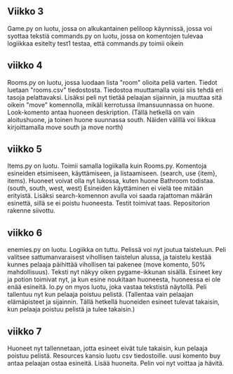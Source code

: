 ## Viikko 3

Game.py on luotu, jossa on alkukantainen peliloop käynnissä, jossa voi syottaa tekstiä
commands.py on luotu, jossa on komentojen tulevaa logiikkaa esitelty
test1 testaa, että commands.py toimii oikein

## viikko 4
Rooms.py on luotu, jossa luodaan lista "room" olioita peliä varten. Tiedot luetaan "rooms.csv" tiedostosta. Tiedostoa muuttamalla voisi siis tehdä eri tasoja pelattavaksi.
Lisäksi peli nyt tietää pelaajan sijainnin, ja muuttaa sitä oikein "move" komennolla, mikäli kerrotussa ilmansuunnassa on huone.
Look-komento antaa huoneen deskription.
(Tällä hetkellä on vain aloitushuone, ja toinen huone suunnassa south. Näiden välillä voi liikkua kirjoittamalla move south ja move north)

## viikko 5
Items.py on luotu. Toimii samalla logiikalla kuin Rooms.py. Komentoja esineiden etsimiseen, käyttämiseen, ja listaamiseen. (search, use {item}, items).
Huoneet voivat olla nyt lukossa, kuten huone Bathroom todistaa. (south, south, west, west)
Esineiden käyttäminen ei vielä tee mitään erityistä. Lisäksi search-komennon avulla voi saada rajattoman määrän esinettä, sillä se ei poistu huoneesta.
Testit toimivat taas.
Repositorion rakenne siivottu.

## viikko 6
enemies.py on luotu. Logiikka on tuttu. Pelissä voi nyt joutua taisteluun. Peli valitsee sattumanvaraisest vihollisen taistelun alussa, ja taistelu kestää kunnes pelaaja päihittää
vihollisen tai pakenee (move komento, 50% mahdollisuus). Teksti nyt näkyy oiken pygame-ikkunan sisällä. Esineet key ja potion toimivat nyt, ja kun esine noukitaan huoneesta,
huoneessa ei ole enää esineitä. Io.py on myos luotu, joka vastaa tekstistä näytollä. Peli tallentuu nyt kun pelaaja poistuu pelistä. (Tallentaa vain pelaajan elämäpisteet ja sijainnin.
Tällä hetkellä huoneiden esineet tulevat takaisin, kun pelaaja poistuu pelistä ja tulee takaisin.)

## viikko 7
Huoneet nyt tallennetaan, jotta esineet eivät tule takaisin, kun pelaaja poistuu pelistä. Resources kansio luotu csv tiedostoille.
uusi komento buy antaa pelaajan ostaa esineitä. Lisää huoneita. Pelin voi nyt voittaa ja hävitä.
